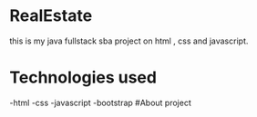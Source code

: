 # RealEstate
this is my java fullstack sba project on html , css and javascript.
# Technologies used
-html
-css
-javascript
-bootstrap
#About project

